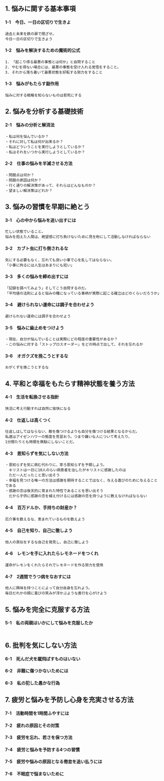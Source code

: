 ## 1. 悩みに関する基本事項
#### 1-1　今日、一日の区切りで生きよ

```
過去と未来を鉄の扉で閉ざせ。
今日一日の区切りで生きよう
```

#### 1-2　悩みを解決するための魔術的公式

```
1. 「起こり得る最悪の事態とは何か」と自問すること
2. やむを得ない場合には、最悪の事態を受け入れる覚悟をすること。
3. それから落ち着いて最悪状態を好転する努力をすること
```

#### 1-3　悩みがもたらす副作用

```
悩みに対する戦略を知らないものは若死にする
```

## 2. 悩みを分析する基礎技術
#### 2-1　悩みの分析と解消法

```
・私は何を悩んでいるか？
・それに対して私は何が出来るか？
・私はどういうことを実行しようとしているか？
・私はそれをいつから実行しようとしているか？
```

#### 2-2　仕事の悩みを半減させる方法

```
・問題点は何か？
・問題の原因は何か？
・行く通りの解決策があって、それらはどんなものか？
・望ましい解決策はどれか？
```

## 3. 悩みの習慣を早期に絶とう
#### 3-1　心の中から悩みを追い出すには

```
忙しい状態でいること。
悩みを抱えた人間は、絶望感に打ち負けないために見を粉にして活動しなければならない
```

#### 3-2　カブト虫に打ち倒されるな

```
気にする必要もなく、忘れても良い小事で心を乱してはならない。
「小事に拘るには人生はあまりにも短い」
```

#### 3-3　多くの悩みを締め出すには

```
「記録を調べてみよう」そしてこう自問するのだ。
「平均値の法則によると悩みの種になっている事柄が実際に起こる確立はどのくらいだろうか」
```

#### 3-4　避けられない運命には調子を合わせよう

```
避けられない運命には調子を合わせよう
```

#### 3-5　悩みに歯止めをつけよう

```
・現在、自分が悩んでいることは実際にどの程度の重要性があるか？
・この悩みに対する「ストップロスオーダー」をどの時点で出して、それを忘れるか
```

#### 3-6　オガクズを挽こうとするな

```
おがくずを挽こうとするな
```

## 4. 平和と幸福をもたらす精神状態を養う方法
#### 4-1　生活を転換させる指針

```
快活に考え行動すれば自然に愉快になる
```

#### 4-2　仕返しは高くつく

```
仕返しはしてはならない、敵を傷つけるよりも自分を傷つける結果となるからだ。
私達はアイゼンハワーの態度を見習おう。つまり嫌いな人について考えたり、
1分間たりとも時間を無駄にしないことだ。
```

#### 4-3　恩知らずを気にしない方法

```
・恩知らずを気に病む代わりに、寧ろ恩知らずを予期しよう。
　キリストは一日に10人のらい病患者を治したがキリストに感謝したのは
　ただ一人だったこと思い出そう
・幸福を見つける唯一の方法は感謝を期待することではなく、与える喜びのために与えることである
・感謝の念は後天的に育まれた特性であることを思い出そう
　だから子供に感謝の念を植え付けるには感謝の念を持つように教えなければならない
```

#### 4-4　百万ドルか、手持ちの財産か？

```
厄介事を数えるな、恵まれているものを数えよう
```

#### 4-5　自己を知り、自己に徹しよう

```
他人の真似をするな自己を発見し、自己に徹しよう
```

#### 4-6　レモンを手に入れたらレモネードをつくれ

```
運命がレモンをくれたらそれでレモネードを作る努力を使用
```

#### 4-7　2週間でうつ病をなおすには

```
他人に興味を持つことによって自分自身を忘れよう。
毎日だれかの顔に喜びの笑みが浮かぶような善行を心がけよう
```

## 5. 悩みを完全に克服する方法
#### 5-1　私の両親はいかにして悩みを克服したか

```

```

## 6. 批判を気にしない方法
#### 6-1　死んだ犬を蹴飛ばすものはいない
#### 6-2　非難に傷つかないためには
#### 6-3　私の犯した愚かな行為

## 7. 疲労と悩みを予防し心身を充実させる方法
#### 7-1　活動時間を1時間ふやすには
#### 7-2　疲れの原因とその対策
#### 7-3　疲労を忘れ、若さを保つ方法
#### 7-4　疲労と悩みを予防する4つの習慣
#### 7-5　疲労や悩みの原因となる倦怠を追い払うには
#### 7-6　不眠症で悩まないために
